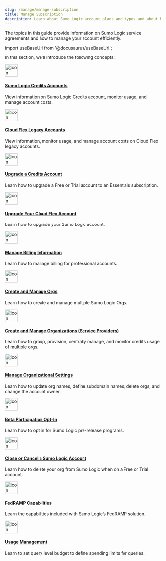 ```yaml
---
slug: /manage/manage-subscription
title: Manage Subscription
description: Learn about Sumo Logic account plans and types and about how to manage yours.
---
```


The topics in this guide provide information on Sumo Logic service agreements and how to manage your account efficiently. 

import useBaseUrl from '@docusaurus/useBaseUrl';

In this section, we'll introduce the following concepts:

<div className="box-wrapper">
<div className="box smallbox card">
  <div className="container">
  <a href="/docs/manage/manage-subscription/sumo-logic-credits-accounts"><img src={useBaseUrl('img/icons/operations/manage.png')} alt="icon" width="40"/><h4>Sumo Logic Credits Accounts</h4></a>
  <p>View information on Sumo Logic Credits account, monitor usage, and manage account costs.</p>
  </div>
</div>
<div className="box smallbox card">
  <div className="container">
  <a href="/docs/manage/manage-subscription/cloud-flex-legacy-accounts"><img src={useBaseUrl('img/icons/operations/manage.png')} alt="icon" width="40"/><h4>Cloud Flex Legacy Accounts</h4></a>
  <p>View information, monitor usage, and manage account costs on Cloud Flex legacy accounts.</p>
  </div>
</div>
<div className="box smallbox card">
  <div className="container">
  <a href="/docs/manage/manage-subscription/upgrade-sumo-logic-credits-account"><img src={useBaseUrl('img/icons/operations/manage.png')} alt="icon" width="40"/><h4>Upgrade a Credits Account</h4></a>
  <p>Learn how to upgrade a Free or Trial account to an Essentials subscription.</p>
  </div>
</div>
<div className="box smallbox card">
  <div className="container">
  <a href="/docs/manage/manage-subscription/upgrade-cloud-flex-legacy-account"><img src={useBaseUrl('img/icons/operations/manage.png')} alt="icon" width="40"/><h4>Upgrade Your Cloud Flex Account</h4></a>
  <p>Learn how to upgrade your Sumo Logic account.</p>
  </div>
</div>
<div className="box smallbox card">
  <div className="container">
  <a href="/docs/manage/manage-subscription/manage-billing-information"><img src={useBaseUrl('img/icons/operations/manage.png')} alt="icon" width="40"/><h4>Manage Billing Information</h4></a>
  <p>Learn how to manage billing for professional accounts.</p>
  </div>
</div>
<div className="box smallbox card">
  <div className="container">
  <a href="/docs/manage/manage-subscription/create-manage-orgs"><img src={useBaseUrl('img/icons/operations/manage.png')} alt="icon" width="40"/><h4>Create and Manage Orgs</h4></a>
  <p>Learn how to create and manage multiple Sumo Logic Orgs.</p>
  </div>
</div>
<div className="box smallbox card">
  <div className="container">
  <a href="/docs/manage/manage-subscription/create-manage-orgs-service-providers"><img src={useBaseUrl('img/icons/operations/manage.png')} alt="icon" width="40"/><h4>Create and Manage Organizations (Service Providers)</h4></a>
  <p>Learn how to group, provision, centrally manage, and monitor credits usage of multiple orgs.</p>
  </div>
</div>
<div className="box smallbox card">
  <div className="container">
  <a href="/docs/manage/manage-subscription/manage-org-settings"><img src={useBaseUrl('img/icons/operations/manage.png')} alt="icon" width="40"/><h4>Manage Organizational Settings</h4></a>
  <p>Learn how to update org names, define subdomain names, delete orgs, and change the account owner.</p>
  </div>
</div>
<div className="box smallbox card">
  <div className="container">
  <a href="/docs/manage/manage-subscription/beta-opt-in"><img src={useBaseUrl('img/icons/operations/manage.png')} alt="icon" width="40"/><h4>Beta Participation Opt-In</h4></a>
  <p>Learn how to opt in for Sumo Logic pre-release programs.</p>
  </div>
</div>
<div className="box smallbox card">
  <div className="container">
  <a href="/docs/manage/manage-subscription/close-cancel-sumo-account"><img src={useBaseUrl('img/icons/operations/manage.png')} alt="icon" width="40"/><h4>Close or Cancel a Sumo Logic Account</h4></a>
  <p>Learn how to delete your org from Sumo Logic when on a Free or Trial account.</p>
  </div>
</div>
<div className="box smallbox card">
  <div className="container">
  <a href="/docs/manage/manage-subscription/fedramp-capabilities"><img src={useBaseUrl('img/icons/operations/manage.png')} alt="icon" width="40"/><h4>FedRAMP Capabilities</h4></a>
  <p>Learn the capabilities included with Sumo Logic’s FedRAMP solution.</p>
  </div>
</div>
<div className="box smallbox card">
  <div className="container">
  <a href="/docs/manage/manage-subscription/usage-management"><img src={useBaseUrl('img/icons/operations/manage.png')} alt="icon" width="40"/><h4>Usage Management</h4></a>
  <p>Learn to set query level budget to define spending limits for queries.</p>
  </div>
</div>
</div>
